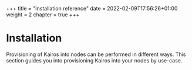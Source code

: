 +++
title = "Installation reference"
date = 2022-02-09T17:56:26+01:00
weight = 2
chapter = true
+++

# Installation

Provisioning of Kairos into nodes can be performed in different ways.
This section guides you into provisioning Kairos into your nodes by use-case.